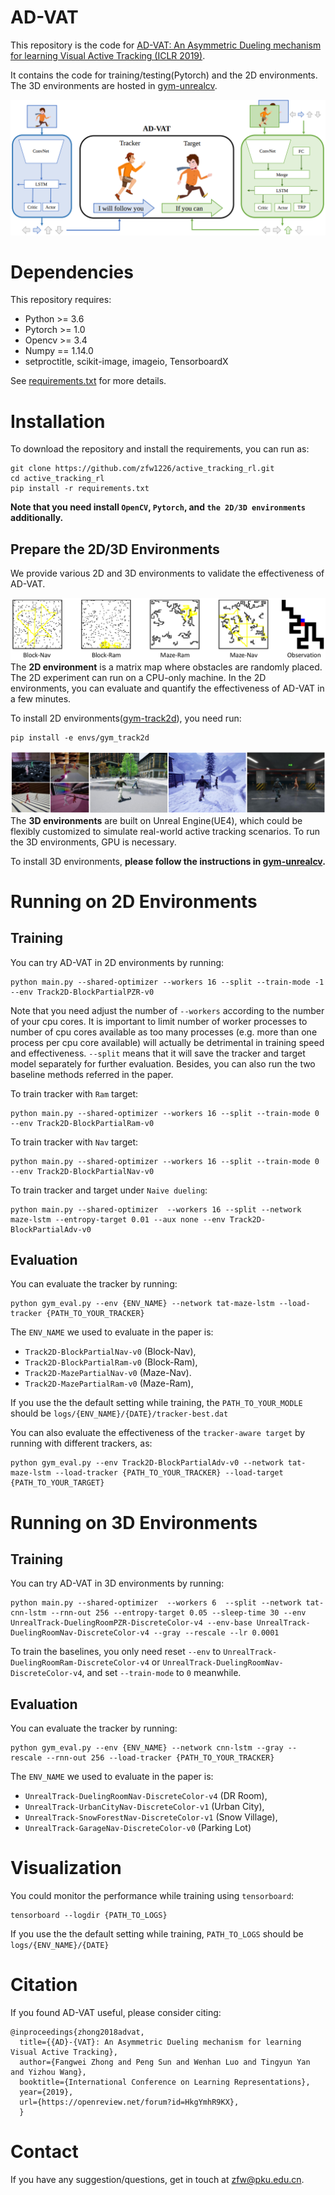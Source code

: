 # AD-VAT
This repository is the code for 
[AD-VAT: An Asymmetric Dueling mechanism for learning Visual Active Tracking (ICLR 2019)](https://openreview.net/pdf?id=HkgYmhR9KX). 

It contains the code for training/testing(Pytorch) and the 2D environments.
The 3D environments are hosted in [gym-unrealcv](https://github.com/zfw1226/gym-unrealcv).

![framework](./figs/framework.png)
# Dependencies
This repository requires:
- Python >= 3.6
- Pytorch >= 1.0
- Opencv >= 3.4
- Numpy == 1.14.0
- setproctitle, scikit-image, imageio, TensorboardX

See [requirements.txt](requirements.txt) for more details.
# Installation
To download the repository and install the requirements, you can run as:
```
git clone https://github.com/zfw1226/active_tracking_rl.git
cd active_tracking_rl
pip install -r requirements.txt
```
**Note that you need install `OpenCV`, `Pytorch`, and `the 2D/3D environments` additionally.**

## Prepare the 2D/3D Environments
We provide various 2D and 3D environments to validate the effectiveness of AD-VAT.

![2d_env](./figs/2d_env.png)
The **2D environment** is a matrix map where obstacles are randomly placed.
The 2D experiment can run on a CPU-only machine.
In the 2D environments, you can evaluate and quantify the effectiveness of AD-VAT in a few minutes. 

To install 2D environments([gym-track2d](/envs/gym-track2d)), you need run:
```
pip install -e envs/gym_track2d
```

![3d_env](./figs/3d_env.png)
The **3D environments** are built on Unreal Engine(UE4), which could be flexibly customized to simulate 
real-world active tracking scenarios.
To run the 3D environments, GPU is necessary.

To install 3D environments, **please follow the instructions in 
[gym-unrealcv](https://github.com/zfw1226/gym-unrealcv).**

# Running on 2D Environments
## Training
You can try AD-VAT in 2D environments by running:
```
python main.py --shared-optimizer --workers 16 --split --train-mode -1 --env Track2D-BlockPartialPZR-v0
```
Note that you need adjust the number of `--workers` according to the number of your cpu cores.
It is important to limit number of worker processes to number of cpu cores available 
as too many processes (e.g. more than one process per cpu core available) will actually be detrimental 
in training speed and effectiveness.
`--split` means that it will save the tracker and target model separately for further evaluation.
Besides, you can also run the two baseline methods referred in the paper.

To train tracker with `Ram` target:
```
python main.py --shared-optimizer --workers 16 --split --train-mode 0 --env Track2D-BlockPartialRam-v0
```
To train tracker with `Nav` target:
```
python main.py --shared-optimizer --workers 16 --split --train-mode 0 --env Track2D-BlockPartialNav-v0
```
To train tracker and target under `Naive dueling`:
```
python main.py --shared-optimizer  --workers 16 --split --network maze-lstm --entropy-target 0.01 --aux none --env Track2D-BlockPartialAdv-v0
```

## Evaluation
You can evaluate the tracker by running:
```
python gym_eval.py --env {ENV_NAME} --network tat-maze-lstm --load-tracker {PATH_TO_YOUR_TRACKER}
```
The ``ENV_NAME`` we used to evaluate in the paper is:
- `Track2D-BlockPartialNav-v0` (Block-Nav),
- `Track2D-BlockPartialRam-v0` (Block-Ram), 
- `Track2D-MazePartialNav-v0` (Maze-Nav).
- `Track2D-MazePartialRam-v0` (Maze-Ram), 

If you use the the default setting while training, the `PATH_TO_YOUR_MODLE` should be `logs/{ENV_NAME}/{DATE}/tracker-best.dat`


You can also evaluate the effectiveness of the `tracker-aware target` by running with different trackers, as:
```
python gym_eval.py --env Track2D-BlockPartialAdv-v0 --network tat-maze-lstm --load-tracker {PATH_TO_YOUR_TRACKER} --load-target {PATH_TO_YOUR_TARGET}
```

# Running on 3D Environments
## Training
You can try AD-VAT in 3D environments by running:
```
python main.py --shared-optimizer  --workers 6  --split --network tat-cnn-lstm --rnn-out 256 --entropy-target 0.05 --sleep-time 30 --env UnrealTrack-DuelingRoomPZR-DiscreteColor-v4 --env-base UnrealTrack-DuelingRoomNav-DiscreteColor-v4 --gray --rescale --lr 0.0001
```
To train the baselines, you only need reset `--env` to `UnrealTrack-DuelingRoomRam-DiscreteColor-v4` or `UnrealTrack-DuelingRoomNav-DiscreteColor-v4`, and set `--train-mode` to `0` meanwhile.

## Evaluation
You can evaluate the tracker by running:
```
python gym_eval.py --env {ENV_NAME} --network cnn-lstm --gray --rescale --rnn-out 256 --load-tracker {PATH_TO_YOUR_TRACKER} 
```
The ``ENV_NAME`` we used to evaluate in the paper is: 
- `UnrealTrack-DuelingRoomNav-DiscreteColor-v4` (DR Room), 
- `UnrealTrack-UrbanCityNav-DiscreteColor-v1` (Urban City), 
- `UnrealTrack-SnowForestNav-DiscreteColor-v1` (Snow Village),
- `UnrealTrack-GarageNav-DiscreteColor-v0` (Parking Lot)

# Visualization
You could monitor the performance while training using `tensorboard`:
```
tensorboard --logdir {PATH_TO_LOGS}
```
If you use the the default setting while training, `PATH_TO_LOGS` should be `logs/{ENV_NAME}/{DATE}`


# Citation
If you found AD-VAT useful, please consider citing:
```
@inproceedings{zhong2018advat,
  title={{AD}-{VAT}: An Asymmetric Dueling mechanism for learning Visual Active Tracking},
  author={Fangwei Zhong and Peng Sun and Wenhan Luo and Tingyun Yan and Yizhou Wang},
  booktitle={International Conference on Learning Representations},
  year={2019},
  url={https://openreview.net/forum?id=HkgYmhR9KX},
  }
```

# Contact
If you have any suggestion/questions, get in touch at [zfw@pku.edu.cn](zfw@pku.edu.cn).